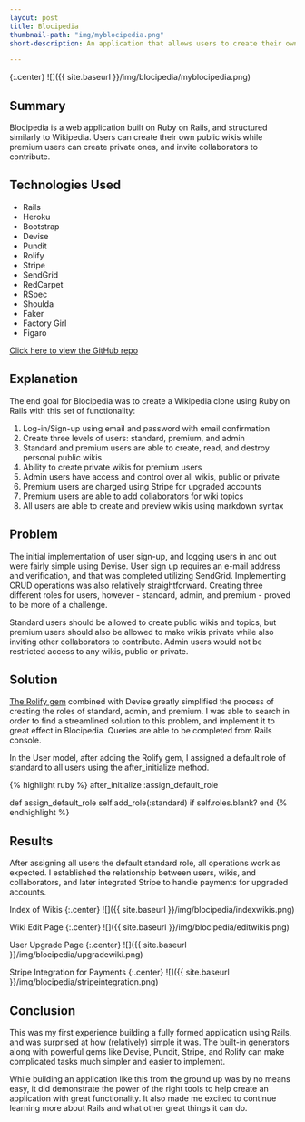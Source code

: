 ```yaml
---
layout: post
title: Blocipedia
thumbnail-path: "img/myblocipedia.png"
short-description: An application that allows users to create their own wikis.

---
```


{:.center}
![]({{ site.baseurl }}/img/blocipedia/myblocipedia.png)

## Summary
Blocipedia is a web application built on Ruby on Rails, and structured similarly to Wikipedia. Users can create their own public wikis while premium users can create private ones, and invite collaborators to contribute.

## Technologies Used

- Rails
- Heroku
- Bootstrap
- Devise
- Pundit
- Rolify
- Stripe
- SendGrid
- RedCarpet
- RSpec
- Shoulda
- Faker
- Factory Girl
- Figaro

[Click here to view the GitHub repo](https://github.com/thejonlee/blocipedia)

## Explanation
The end goal for Blocipedia was to create a Wikipedia clone using Ruby on Rails with this set of functionality:

1. Log-in/Sign-up using email and password with email confirmation
2. Create three levels of users: standard, premium, and admin
3. Standard and premium users are able to create, read, and destroy personal public wikis
4. Ability to create private wikis for premium users
5. Admin users have access and control over all wikis, public or private
6. Premium users are charged using Stripe for upgraded accounts
7. Premium users are able to add collaborators for wiki topics
8. All users are able to create and preview wikis using markdown syntax

## Problem
The initial implementation of user sign-up, and logging users in and out were fairly simple using Devise. User sign up requires an e-mail address and verification, and that was completed utilizing SendGrid. Implementing CRUD operations was also relatively straightforward. Creating three different roles for users, however - standard, admin, and premium - proved to be more of a challenge.

Standard users should be allowed to create public wikis and topics, but premium users should also be allowed to make wikis private while also inviting other collaborators to contribute. Admin users would not be restricted access to any wikis, public or private.

## Solution
[The Rolify gem](https://github.com/RolifyCommunity/rolify) combined with Devise greatly simplified the process of creating the roles of standard, admin, and premium. I was able to search in order to find a streamlined solution to this problem, and implement it to great effect in Blocipedia. Queries are able to be completed from Rails console.

In the User model, after adding the Rolify gem, I assigned a default role of standard to all users using the after_initialize method.

{% highlight ruby %}
  after_initialize :assign_default_role

  def assign_default_role
    self.add_role(:standard) if self.roles.blank?
  end
{% endhighlight %}

## Results
After assigning all users the default standard role, all operations work as expected. I established the relationship between users, wikis, and collaborators, and later integrated Stripe to handle payments for upgraded accounts.

Index of Wikis
{:.center}
![]({{ site.baseurl }}/img/blocipedia/indexwikis.png)

Wiki Edit Page
{:.center}
![]({{ site.baseurl }}/img/blocipedia/editwikis.png)

User Upgrade Page
{:.center}
![]({{ site.baseurl }}/img/blocipedia/upgradewiki.png)

Stripe Integration for Payments
{:.center}
![]({{ site.baseurl }}/img/blocipedia/stripeintegration.png)


## Conclusion
This was my first experience building a fully formed application using Rails, and was surprised at how (relatively) simple it was. The built-in generators along with powerful gems like Devise, Pundit, Stripe, and Rolify can make complicated tasks much simpler and easier to implement.

While building an application like this from the ground up was by no means easy, it did demonstrate the power of the right tools to help create an application with great functionality. It also made me excited to continue learning more about Rails and what other great things it can do.
